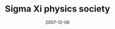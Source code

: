 ---
title: "Sigma Xi physics society"
project_id: 
date: 2007-12-06
conference_id: ""
presenters:
   - peter_bandettini
summary: "<p>Sigma Xi physics society</p>"
file: /assets/presentations/T217.ppt
filename: T217.ppt
layout: presentation
---